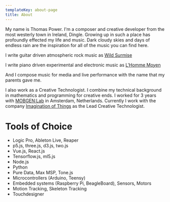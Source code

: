 ```yaml
---
templateKey: about-page
title: About
---
```

My name is Thomas Power. I'm a composer and creative developer from the most westerly town in Ireland, Dingle. Growing up in such a place has profoundly effected my life and music. Dark cloudy skies and days of endless rain are the inspiration for all of the music you can find here.

I write guitar driven atmospheric rock music as [Wild Surmise](https://open.spotify.com/artist/6Bp6VKHxaWKD4fE7kZzSLN)

I write piano driven experimental and electronic music as [L'Homme Moyen](https://open.spotify.com/artist/6fSktQPfbhoRyhAs5RzVF8)

And I compose music for media and live performance with the name that my parents gave me.

I also work as a Creative Technologist. I combine my technical background in mathematics and programming for creative ends. I worked for 3 years with [MOBGEN:Lab](http://building01.nl) in Amsterdam, Netherlands. Currently I work with the company [Imagination of Things](http://imaginationofthings.com/whatif) as the Lead Creative Technologist.



# Tools of Choice

* Logic Pro, Ableton Live, Reaper
* p5.js, three.js, d3.js, two.js
* Vue.js, React.js
* Tensorflow.js, ml5.js
* Node.js
* Python
* Pure Data, Max MSP, Tone.js
* Microcontrollers (Arduino, Teensy)
* Embedded systems (Raspberry Pi, BeagleBoard), Sensors, Motors
* Motion Tracking, Skeleton Tracking
* Touchdesigner
